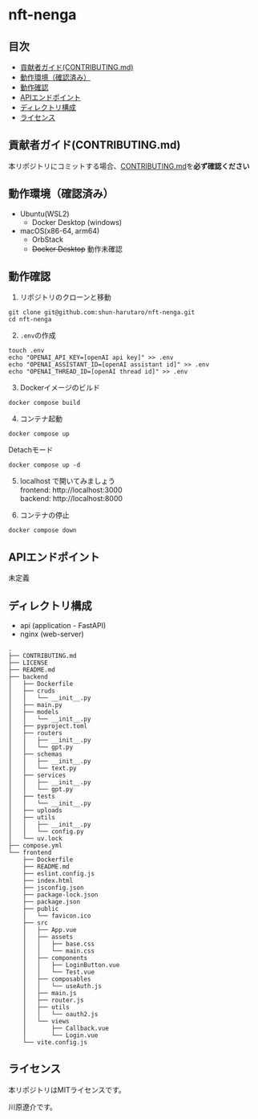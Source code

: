 # nft-nenga

## 目次
- [貢献者ガイド(CONTRIBUTING.md)](#貢献者ガイドcontributingmd)
- [動作環境（確認済み）](#動作環境確認済み)
- [動作確認](#動作確認)
- [APIエンドポイント](#apiエンドポイント)
- [ディレクトリ構成](#ディレクトリ構成)
- [ライセンス](#ライセンス)

## 貢献者ガイド(CONTRIBUTING.md)
本リポジトリにコミットする場合、[CONTRIBUTING.md](https://github.com/shun-harutaro/nft-nenga/blob/main/CONTRIBUTING.md)を**必ず確認ください**

## 動作環境（確認済み）
- Ubuntu(WSL2)
  - Docker Desktop (windows)
- macOS(x86-64, arm64)
  - OrbStack
  - ~~Docker Desktop~~ 動作未確認

## 動作確認
1. リポジトリのクローンと移動
```
git clone git@github.com:shun-harutaro/nft-nenga.git
cd nft-nenga
```

2. `.env`の作成
```
touch .env
echo "OPENAI_API_KEY=[openAI api key]" >> .env
echo "OPENAI_ASSISTANT_ID=[openAI assistant id]" >> .env
echo "OPENAI_THREAD_ID=[openAI thread id]" >> .env
```

3. Dockerイメージのビルド
```
docker compose build
```

4. コンテナ起動
```
docker compose up
```
Detachモード
```
docker compose up -d
```

5. localhost で開いてみましょう <br>
frontend: http://localhost:3000 <br>
backend: http://localhost:8000

6. コンテナの停止
```
docker compose down
```

## APIエンドポイント
未定義

## ディレクトリ構成
- api (application - FastAPI)
- nginx (web-server)
```
.
├── CONTRIBUTING.md
├── LICENSE
├── README.md
├── backend
│   ├── Dockerfile
│   ├── cruds
│   │   └── __init__.py
│   ├── main.py
│   ├── models
│   │   └── __init__.py
│   ├── pyproject.toml
│   ├── routers
│   │   ├── __init__.py
│   │   └── gpt.py
│   ├── schemas
│   │   ├── __init__.py
│   │   └── text.py
│   ├── services
│   │   ├── __init__.py
│   │   └── gpt.py
│   ├── tests
│   │   └── __init__.py
│   ├── uploads
│   ├── utils
│   │   ├── __init__.py
│   │   └── config.py
│   └── uv.lock
├── compose.yml
└── frontend
    ├── Dockerfile
    ├── README.md
    ├── eslint.config.js
    ├── index.html
    ├── jsconfig.json
    ├── package-lock.json
    ├── package.json
    ├── public
    │   └── favicon.ico
    ├── src
    │   ├── App.vue
    │   ├── assets
    │   │   ├── base.css
    │   │   └── main.css
    │   ├── components
    │   │   ├── LoginButton.vue
    │   │   └── Test.vue
    │   ├── composables
    │   │   └── useAuth.js
    │   ├── main.js
    │   ├── router.js
    │   ├── utils
    │   │   └── oauth2.js
    │   └── views
    │       ├── Callback.vue
    │       └── Login.vue
    └── vite.config.js
```

## ライセンス
本リポジトリはMITライセンスです。

川原遼介です。